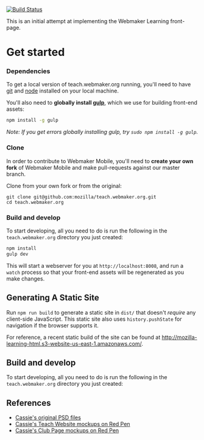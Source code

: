 [![Build Status](https://travis-ci.org/mozilla/teach.webmaker.org.svg)](https://travis-ci.org/mozilla/teach.webmaker.org)

This is an initial attempt at implementing the Webmaker Learning
front-page.

# Get started

### Dependencies

To get a local version of teach.webmaker.org running, you'll need to have [git](http://git-scm.com/) and [node](http://nodejs.org/) installed on your local machine.

You'll also need to **globally install [gulp](http://gulpjs.com/)**, which we use for building front-end assets:

```bash
npm install -g gulp
```

*Note: If you get errors globally installing gulp, try `sudo npm install -g gulp`.*

### Clone

In order to contribute to Webmaker Mobile, you'll need to **create your own fork** of Webmaker Mobile and make pull-requests against our master branch.

Clone from your own fork or from the original:

```
git clone git@github.com:mozilla/teach.webmaker.org.git
cd teach.webmaker.org
```

### Build and develop

To start developing, all you need to do is run the following in the `teach.webmaker.org` directory you just created:

```bash
npm install
gulp dev
```

This will start a webserver for you at `http://localhost:8008`, and run a `watch` process so that your front-end assets will be regenerated as you make changes.

## Generating A Static Site

Run `npm run build` to generate a static site in `dist/` that
doesn't *require* any client-side JavaScript. This static
site also uses `history.pushState` for navigation if the browser
supports it.

For reference, a recent static build of the site can be found at
http://mozilla-learning-html.s3-website-us-east-1.amazonaws.com/.

## Build and develop

To start developing, all you need to do is run the following in the `teach.webmaker.org` directory you just created:



## References

* [Cassie's original PSD files][psd]
* [Cassie's Teach Website mockups on Red Pen][redpen_teach]
* [Cassie's Club Page mockups on Red Pen][redpen_club]

<!-- links -->

  [psd]: https://www.dropbox.com/sh/2kbwq2cl9x6q0r8/AAA2Io_uv8sW0MVqyZr4H8Tca?dl=0#/
  [redpen_teach]: https://redpen.io/p/tv97d65122e4dcb2ab
  [redpen_club]: https://redpen.io/p/jza7e4f541a24313ff
